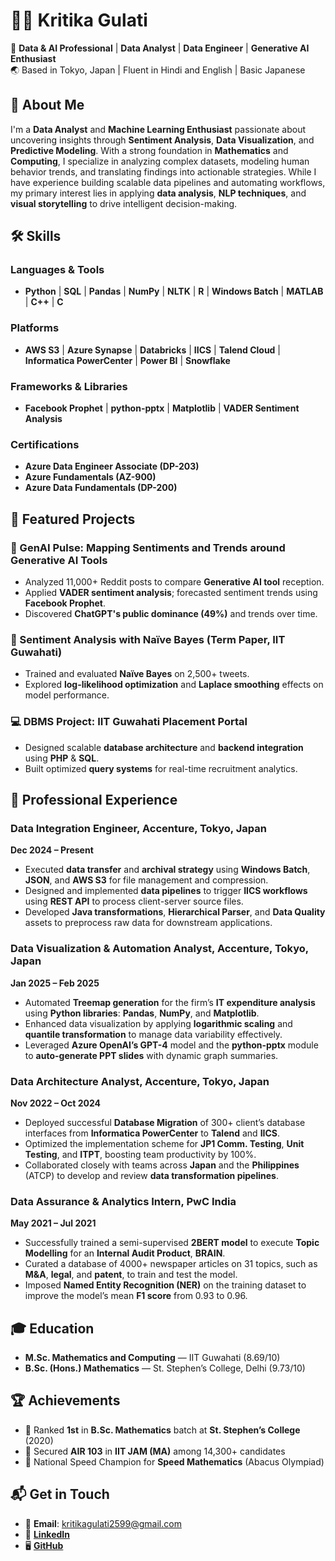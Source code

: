 # 👩‍💻 Kritika Gulati

🎯 **Data & AI Professional** | **Data Analyst** | **Data Engineer** | **Generative AI Enthusiast**  
🌏 Based in Tokyo, Japan | Fluent in Hindi and English | Basic Japanese

## 🚀 About Me

I'm a **Data Analyst** and **Machine Learning Enthusiast** passionate about uncovering insights through **Sentiment Analysis**, **Data Visualization**, and **Predictive Modeling**. With a strong foundation in **Mathematics** and **Computing**, I specialize in analyzing complex datasets, modeling human behavior trends, and translating findings into actionable strategies. While I have experience building scalable data pipelines and automating workflows, my primary interest lies in applying **data analysis**, **NLP techniques**, and **visual storytelling** to drive intelligent decision-making.

## 🛠️ Skills

### Languages & Tools
- **Python** | **SQL** | **Pandas** | **NumPy** | **NLTK** | **R** | **Windows Batch** | **MATLAB** | **C++** | **C**

### Platforms
- **AWS S3** | **Azure Synapse** | **Databricks** | **IICS** | **Talend Cloud** | **Informatica PowerCenter** | **Power BI** | **Snowflake**

### Frameworks & Libraries
- **Facebook Prophet** | **python-pptx** | **Matplotlib** | **VADER Sentiment Analysis**

### Certifications
- **Azure Data Engineer Associate (DP-203)**
- **Azure Fundamentals (AZ-900)**
- **Azure Data Fundamentals (DP-200)**

## 📂 Featured Projects

### 🌟 GenAI Pulse: Mapping Sentiments and Trends around Generative AI Tools
- Analyzed 11,000+ Reddit posts to compare **Generative AI tool** reception.
- Applied **VADER sentiment analysis**; forecasted sentiment trends using **Facebook Prophet**.
- Discovered **ChatGPT's public dominance (49%)** and trends over time.

### 🧪 Sentiment Analysis with Naïve Bayes (Term Paper, IIT Guwahati)
- Trained and evaluated **Naïve Bayes** on 2,500+ tweets.
- Explored **log-likelihood optimization** and **Laplace smoothing** effects on model performance.

### 💻 DBMS Project: IIT Guwahati Placement Portal
- Designed scalable **database architecture** and **backend integration** using **PHP** & **SQL**.
- Built optimized **query systems** for real-time recruitment analytics.

## 🏢 Professional Experience

### Data Integration Engineer, **Accenture**, Tokyo, Japan  
**Dec 2024 – Present**
- Executed **data transfer** and **archival strategy** using **Windows Batch**, **JSON**, and **AWS S3** for file management and compression.
- Designed and implemented **data pipelines** to trigger **IICS workflows** using **REST API** to process client-server source files.
- Developed **Java transformations**, **Hierarchical Parser**, and **Data Quality** assets to preprocess raw data for downstream applications.

### Data Visualization & Automation Analyst, **Accenture**, Tokyo, Japan  
**Jan 2025 – Feb 2025**
- Automated **Treemap generation** for the firm’s **IT expenditure analysis** using **Python libraries**: **Pandas**, **NumPy**, and **Matplotlib**.
- Enhanced data visualization by applying **logarithmic scaling** and **quantile transformation** to manage data variability effectively.
- Leveraged **Azure OpenAI’s GPT-4** model and the **python-pptx** module to **auto-generate PPT slides** with dynamic graph summaries.

### Data Architecture Analyst, **Accenture**, Tokyo, Japan  
**Nov 2022 – Oct 2024**
- Deployed successful **Database Migration** of 300+ client’s database interfaces from **Informatica PowerCenter** to **Talend** and **IICS**.
- Optimized the implementation scheme for **JP1 Comm. Testing**, **Unit Testing**, and **ITPT**, boosting team productivity by 100%.
- Collaborated closely with teams across **Japan** and the **Philippines** (ATCP) to develop and review **data transformation pipelines**.

### Data Assurance & Analytics Intern, **PwC India**  
**May 2021 – Jul 2021**
- Successfully trained a semi-supervised **2BERT model** to execute **Topic Modelling** for an **Internal Audit Product**, **BRAIN**.
- Curated a database of 4000+ newspaper articles on 31 topics, such as **M&A**, **legal**, and **patent**, to train and test the model.
- Imposed **Named Entity Recognition (NER)** on the training dataset to improve the model’s mean **F1 score** from 0.93 to 0.96.

## 🎓 Education

- **M.Sc. Mathematics and Computing** — IIT Guwahati (8.69/10)
- **B.Sc. (Hons.) Mathematics** — St. Stephen’s College, Delhi (9.73/10)

## 🏆 Achievements

- 🥇 Ranked **1st** in **B.Sc. Mathematics** batch at **St. Stephen’s College** (2020)
- 🏅 Secured **AIR 103** in **IIT JAM (MA)** among 14,300+ candidates
- 🧠 National Speed Champion for **Speed Mathematics** (Abacus Olympiad)

## 📬 Get in Touch

- 📧 **Email**: [kritikagulati2599@gmail.com](mailto:kritikagulati2599@gmail.com)
- 🔗 **[LinkedIn](https://www.linkedin.com/in/kritikagulati2599/)**
- 🖥️ **[GitHub](https://github.com/kritika25-sys)**
